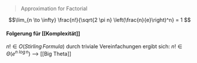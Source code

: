 > Approximation for Factorial

$$\lim_{n \to \infty} \frac{n!}{\sqrt{2 \pi n} \left(\frac{n}{e}\right)^n} = 1
$$

#### Folgerung für [[Komplexität]]
$n! \in O(Stirling\,Formula)$ 
durch triviale Vereinfachungen ergibt sich:
$n!\in \Theta(e^{n\ log\,n})$  --> [[Big Theta]]
